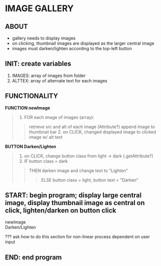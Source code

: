 # IMAGE GALLERY

## ABOUT
- gallery needs to display images
- on clicking, thumbnail images are displayed as the larger central image
- images must darken/lighten according to the top-left button

## INIT: create variables
1. IMAGES: array of images from folder
2. ALTTEX: array of alternate text for each images

## FUNCTIONALITY

**FUNCTION newImage**
> 1. FOR each image of images (array):
>>retrieve src and alt of each image (Attribute?)
>>append image to thumbnail bar
>>2. on CLICK, changed displayed image to clicked image w/ alt text

**BUTTON Darken/Lighten**
> 1. on CLICK, change button class from light -> dark (.getAttribute?)
> 2. IF button class = dark
>>THEN darken image and change text to "Lighten"
>>>ELSE button class = light, button text = "Darken"




## START: begin program; display large central image, display thumbnail image as central on click, lighten/darken on button click 
newImage
<br>
Darken/Lighten
<br>

??? ask how to do this section for non-linear process dependent on user input

## END: end program 
